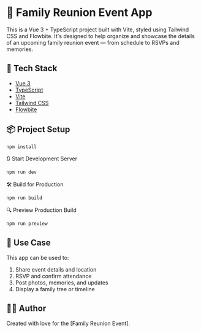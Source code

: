 # 🎉 Family Reunion Event App

This is a Vue 3 + TypeScript project built with Vite, styled using Tailwind CSS and Flowbite. It's designed to help organize and showcase the details of an upcoming family reunion event — from schedule to RSVPs and memories.

## 🚀 Tech Stack

- [Vue 3](https://vuejs.org/)
- [TypeScript](https://www.typescriptlang.org/)
- [Vite](https://vitejs.dev/)
- [Tailwind CSS](https://tailwindcss.com/)
- [Flowbite](https://flowbite.com/)

## 📦 Project Setup

```bash
npm install
```

🔃 Start Development Server

```bash
npm run dev
```

🛠️ Build for Production

```bash
npm run build
```

🔍 Preview Production Build

```bash
npm run preview
```

## 📸 Use Case

This app can be used to:

1. Share event details and location
2. RSVP and confirm attendance
3. Post photos, memories, and updates
4. Display a family tree or timeline

## 🧑‍💻 Author

Created with love for the [Family Reunion Event].
